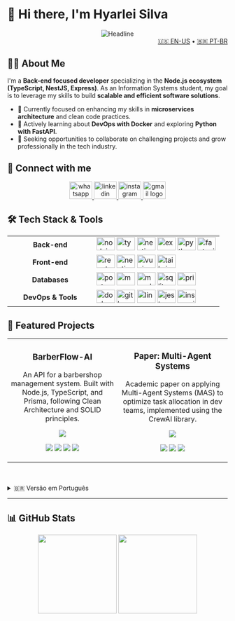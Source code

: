 # 🧑‍ Hi there, I'm Hyarlei Silva

<div align="center">
  <img src="https://readme-typing-svg.herokuapp.com?color=%2332C9E1&size=32&center=true&vCenter=true&width=600&height=50&lines=Information+Systems+Student;Full+Stack+Developer" alt="Headline"/>
</div>

<div align="right">
  <a href="#-english-version">🇺🇸 EN-US</a> • <a href="#-versão-em-português">🇧🇷 PT-BR</a>
</div>

<a name="-english-version"></a>

## 👨‍💻 About Me

I'm a **Back-end focused developer** specializing in the **Node.js ecosystem (TypeScript, NestJS, Express)**. As an Information Systems student, my goal is to leverage my skills to build **scalable and efficient software solutions**.

- 🔭 Currently focused on enhancing my skills in **microservices architecture** and clean code practices.
- 🌱 Actively learning about **DevOps with Docker** and exploring **Python with FastAPI**.
- 🎯 Seeking opportunities to collaborate on challenging projects and grow professionally in the tech industry.

## 📱 Connect with me

<div align="center">
  <a href="https://api.whatsapp.com/send?phone=5585996018321" target="_blank">
    <img src="https://raw.githubusercontent.com/maurodesouza/profile-readme-generator/master/src/assets/icons/social/whatsapp/default.svg" width="52" height="40" alt="whatsapp logo"  />
  </a>
  <a href="https://www.linkedin.com/in/hyarlei-silva/" target="_blank">
    <img src="https://raw.githubusercontent.com/maurodesouza/profile-readme-generator/master/src/assets/icons/social/linkedin/default.svg" width="52" height="40" alt="linkedin logo"  />
  </a>
  <a href="https://www.instagram.com/_hyarleisilva/" target="_blank">
    <img src="https://raw.githubusercontent.com/maurodesouza/profile-readme-generator/master/src/assets/icons/social/instagram/default.svg" width="52" height="40" alt="instagram logo"  />
  </a>
  <a href="mailto:hyarleysf@gmail.com" target="_blank">
    <img src="https://raw.githubusercontent.com/maurodesouza/profile-readme-generator/master/src/assets/icons/social/gmail/default.svg" width="52" height="40" alt="gmail logo"  />
  </a>
</div>

## 🛠️ Tech Stack & Tools

<table>
  <tr>
    <td align="center" width="180">
      <strong>Back-end</strong>
    </td>
    <td>
      <img src="https://cdn.jsdelivr.net/gh/devicons/devicon/icons/nodejs/nodejs-original.svg" height="30" width="42" alt="nodejs logo" />
      <img src="https://cdn.jsdelivr.net/gh/devicons/devicon/icons/typescript/typescript-original.svg" height="30" width="42" alt="typescript logo" />
      <img src="https://cdn.jsdelivr.net/gh/devicons/devicon/icons/nestjs/nestjs-original.svg" height="30" width="42" alt="nestjs logo" />
      <img src="https://cdn.jsdelivr.net/gh/devicons/devicon/icons/express/express-original.svg" height="30" width="42" alt="express logo" />
      <img src="https://cdn.jsdelivr.net/gh/devicons/devicon/icons/python/python-original.svg" height="30" width="42" alt="python logo" />
      <img src="https://cdn.jsdelivr.net/gh/devicons/devicon/icons/fastapi/fastapi-original.svg" height="30" width="42" alt="fastapi logo" />
    </td>
  </tr>
  <tr>
    <td align="center">
      <strong>Front-end</strong>
    </td>
    <td>
      <img src="https://cdn.jsdelivr.net/gh/devicons/devicon/icons/react/react-original.svg" height="30" width="42" alt="react logo" />
      <img src="https://cdn.jsdelivr.net/gh/devicons/devicon/icons/nextjs/nextjs-original.svg" height="30" width="42" alt="nextjs logo" />
      <img src="https://cdn.jsdelivr.net/gh/devicons/devicon/icons/vuejs/vuejs-original.svg" height="30" width="42" alt="vuejs logo" />
      <img src="https://cdn.jsdelivr.net/gh/devicons/devicon/icons/tailwindcss/tailwindcss-original.svg" height="30" width="42" alt="tailwindcss logo" />
    </td>
  </tr>
  <tr>
    <td align="center">
      <strong>Databases</strong>
    </td>
    <td>
      <img src="https://cdn.jsdelivr.net/gh/devicons/devicon/icons/postgresql/postgresql-original.svg" height="30" width="42" alt="postgresql logo" />
      <img src="https://cdn.jsdelivr.net/gh/devicons/devicon/icons/mongodb/mongodb-original.svg" height="30" width="42" alt="mongodb logo" />
      <img src="https://cdn.jsdelivr.net/gh/devicons/devicon/icons/mysql/mysql-original.svg" height="30" width="42" alt="mysql logo" />
      <img src="https://cdn.jsdelivr.net/gh/devicons/devicon/icons/sqlite/sqlite-original.svg" height="30" width="42" alt="sqlite logo" />
      <img src="https://cdn.jsdelivr.net/gh/devicons/devicon/icons/prisma/prisma-original.svg" height="30" width="42" alt="prisma logo" />
    </td>
  </tr>
  <tr>
    <td align="center">
      <strong>DevOps & Tools</strong>
    </td>
    <td>
      <img src="https://cdn.jsdelivr.net/gh/devicons/devicon/icons/docker/docker-original.svg" height="30" width="42" alt="docker logo" />
      <img src="https://cdn.jsdelivr.net/gh/devicons/devicon/icons/git/git-original.svg" height="30" width="42" alt="git logo" />
      <img src="https://cdn.jsdelivr.net/gh/devicons/devicon/icons/linux/linux-original.svg" height="30" width="42" alt="linux logo" />
      <img src="https://cdn.jsdelivr.net/gh/devicons/devicon/icons/jest/jest-plain.svg" height="30" width="42" alt="jest logo" />
      <img src="https://cdn.jsdelivr.net/gh/devicons/devicon/icons/insomnia/insomnia-original.svg" height="30" width="42" alt="insomnia logo" />
    </td>
  </tr>
</table>

## 🚀 Featured Projects

<table>
<tr>
<td width="50%">
<h3 align="center">BarberFlow-AI</h3>
<div align="center">
<p>An API for a barbershop management system. Built with Node.js, TypeScript, and Prisma, following Clean Architecture and SOLID principles.</p>
<a href="https://github.com/hyarlei/BarberFlow-AI" target="_blank">
<img src="https://img.shields.io/badge/View%20Repository-32C9E1?style=for-the-badge&logo=github"/>
</a>
<p align="center">
<img src="https://img.shields.io/badge/Node.js-339933?style=flat-square&logo=nodedotjs&logoColor=white" />
<img src="https://img.shields.io/badge/TypeScript-3178C6?style=flat-square&logo=typescript&logoColor=white" />
<img src="https://img.shields.io/badge/Prisma-2D3748?style=flat-square&logo=prisma&logoColor=white" />
<img src="https://img.shields.io/badge/Docker-2496ED?style=flat-square&logo=docker&logoColor=white" />
</p>
</div>
</td>
<td width="50%">
<h3 align="center">Paper: Multi-Agent Systems</h3>
<div align="center">
<p>Academic paper on applying Multi-Agent Systems (MAS) to optimize task allocation in dev teams, implemented using the CrewAI library.</p>
<a href="https://github.com/hyarlei/artigo-sistemas-multiagentes" target="_blank">
<img src="https://img.shields.io/badge/View%20Repository-32C9E1?style=for-the-badge&logo=github"/>
</a>
<p align="center">
<img src="https://img.shields.io/badge/Python-3776AB?style=flat-square&logo=python&logoColor=white" />
<img src="https://img.shields.io/badge/CrewAI-2B3A4A?style=flat-square" />
<img src="https://img.shields.io/badge/AI-4A90E2?style=flat-square" />
</p>
</div>
</td>
</tr>
</table>

<br>
<br>

<details>
<summary>🇧🇷 Versão em Português</summary>

<a name="-versão-em-português"></a>

## 👨‍💻 Sobre Mim

Sou um desenvolvedor com foco em **Back-end**, especializando-me no ecossistema **Node.js (TypeScript, NestJS, Express)**. Atualmente, curso Sistemas de Informação e busco aplicar meus conhecimentos para construir soluções de software escaláveis e eficientes.

- 🔭 Focado em aprimorar minhas habilidades em **arquitetura de microsserviços** e boas práticas de desenvolvimento.
- 🌱 Aprendendo ativamente sobre **DevOps com Docker** e explorando **Python com FastAPI**.
- 🎯 Buscando oportunidades para colaborar em projetos desafiadores e crescer profissionalmente na área de tecnologia.

## 🛠️ Tecnologias e Ferramentas

<table>
  <tr>
    <td align="center" width="180">
      <strong>Back-end</strong>
    </td>
    <td>
      <img src="https://cdn.jsdelivr.net/gh/devicons/devicon/icons/nodejs/nodejs-original.svg" height="30" width="42" alt="nodejs logo" />
      <img src="https://cdn.jsdelivr.net/gh/devicons/devicon/icons/typescript/typescript-original.svg" height="30" width="42" alt="typescript logo" />
      <img src="https://cdn.jsdelivr.net/gh/devicons/devicon/icons/nestjs/nestjs-original.svg" height="30" width="42" alt="nestjs logo" />
      <img src="https://cdn.jsdelivr.net/gh/devicons/devicon/icons/express/express-original.svg" height="30" width="42" alt="express logo" />
      <img src="https://cdn.jsdelivr.net/gh/devicons/devicon/icons/python/python-original.svg" height="30" width="42" alt="python logo" />
      <img src="https://cdn.jsdelivr.net/gh/devicons/devicon/icons/fastapi/fastapi-original.svg" height="30" width="42" alt="fastapi logo" />
    </td>
  </tr>
  <tr>
    <td align="center">
      <strong>Front-end</strong>
    </td>
    <td>
      <img src="https://cdn.jsdelivr.net/gh/devicons/devicon/icons/react/react-original.svg" height="30" width="42" alt="react logo" />
      <img src="https://cdn.jsdelivr.net/gh/devicons/devicon/icons/nextjs/nextjs-original.svg" height="30" width="42" alt="nextjs logo" />
      <img src="https://cdn.jsdelivr.net/gh/devicons/devicon/icons/vuejs/vuejs-original.svg" height="30" width="42" alt="vuejs logo" />
      <img src="https://cdn.jsdelivr.net/gh/devicons/devicon/icons/tailwindcss/tailwindcss-original.svg" height="30" width="42" alt="tailwindcss logo" />
    </td>
  </tr>
  <tr>
    <td align="center">
      <strong>Bancos de Dados</strong>
    </td>
    <td>
      <img src="https://cdn.jsdelivr.net/gh/devicons/devicon/icons/postgresql/postgresql-original.svg" height="30" width="42" alt="postgresql logo" />
      <img src="https://cdn.jsdelivr.net/gh/devicons/devicon/icons/mongodb/mongodb-original.svg" height="30" width="42" alt="mongodb logo" />
      <img src="https://cdn.jsdelivr.net/gh/devicons/devicon/icons/mysql/mysql-original.svg" height="30" width="42" alt="mysql logo" />
      <img src="https://cdn.jsdelivr.net/gh/devicons/devicon/icons/sqlite/sqlite-original.svg" height="30" width="42" alt="sqlite logo" />
      <img src="https://cdn.jsdelivr.net/gh/devicons/devicon/icons/prisma/prisma-original.svg" height="30" width="42" alt="prisma logo" />
    </td>
  </tr>
  <tr>
    <td align="center">
      <strong>DevOps & Ferramentas</strong>
    </td>
    <td>
      <img src="https://cdn.jsdelivr.net/gh/devicons/devicon/icons/docker/docker-original.svg" height="30" width="42" alt="docker logo" />
      <img src="https://cdn.jsdelivr.net/gh/devicons/devicon/icons/git/git-original.svg" height="30" width="42" alt="git logo" />
      <img src="https://cdn.jsdelivr.net/gh/devicons/devicon/icons/linux/linux-original.svg" height="30" width="42" alt="linux logo" />
      <img src="https://cdn.jsdelivr.net/gh/devicons/devicon/icons/jest/jest-plain.svg" height="30" width="42" alt="jest logo" />
      <img src="https://cdn.jsdelivr.net/gh/devicons/devicon/icons/insomnia/insomnia-original.svg" height="30" width="42" alt="insomnia logo" />
    </td>
  </tr>
</table>

## 🚀 Meus Principais Projetos

<table>
<tr>
<td width="50%">
<h3 align="center">BarberFlow-AI</h3>
<div align="center">
<p>API para um sistema de gerenciamento de barbearias. Construída com Node.js, TypeScript e Prisma, seguindo princípios de Arquitetura Limpa e SOLID.</p>
<a href="https://github.com/hyarlei/BarberFlow-AI" target="_blank">
<img src="https://img.shields.io/badge/Ver%20Repositório-32C9E1?style=for-the-badge&logo=github"/>
</a>
<p align="center">
<img src="https://img.shields.io/badge/Node.js-339933?style=flat-square&logo=nodedotjs&logoColor=white" />
<img src="https://img.shields.io/badge/TypeScript-3178C6?style=flat-square&logo=typescript&logoColor=white" />
<img src="https://img.shields.io/badge/Prisma-2D3748?style=flat-square&logo=prisma&logoColor=white" />
<img src="https://img.shields.io/badge/Docker-2496ED?style=flat-square&logo=docker&logoColor=white" />
</p>
</div>
</td>
<td width="50%">
<h3 align="center">Artigo: Sistemas Multiagentes</h3>
<div align="center">
<p>Trabalho acadêmico sobre a aplicação de Sistemas Multiagentes (SMA) para otimização da alocação de tarefas em equipes de desenvolvimento, utilizando a biblioteca CrewAI.</p>
<a href="https://github.com/hyarlei/artigo-sistemas-multiagentes" target="_blank">
<img src="https://img.shields.io/badge/Ver%20Repositório-32C9E1?style=for-the-badge&logo=github"/>
</a>
<p align="center">
<img src="https://img.shields.io/badge/Python-3776AB?style=flat-square&logo=python&logoColor=white" />
<img src="https://img.shields.io/badge/CrewAI-2B3A4A?style=flat-square" />
<img src="https://img.shields.io/badge/IA-4A90E2?style=flat-square" />
</p>
</div>
</td>
</tr>
</table>

</details>

---

## 📊 GitHub Stats

<div align="center">
  <img height="180em" src="https://github-readme-stats.vercel.app/api?username=hyarlei&theme=radical&hide_border=false&show_icons=true&rank_icon=github" />
  <img height="180em" src="https://github-readme-stats.vercel.app/api/top-langs/?username=hyarlei&theme=radical&hide_border=false&layout=compact" />
</div>
